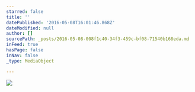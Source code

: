 ```yaml
---
starred: false
title: ''
datePublished: '2016-05-08T16:01:46.868Z'
dateModified: null
author: []
sourcePath: _posts/2016-05-08-008f1c40-34f3-459c-bf08-71540b168eda.md
inFeed: true
hasPage: false
inNav: false
_type: MediaObject

---
```

![](https://the-grid-user-content.s3-us-west-2.amazonaws.com/fd8223d9-304a-47fb-a2b3-4136aac38547.jpg)